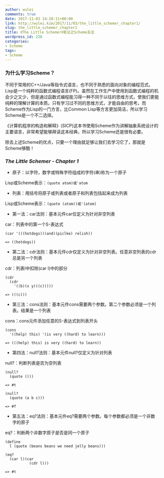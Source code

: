 ```yaml
---
author: wulei
comments: true
date: 2017-11-03 14:28:11+00:00
link: http://wulei.kim/2017/11/03/the_little_schemer_chapter1/
slug: the_little_schemer_chapter1
title: 《The Little Schemer》笔记之Scheme五法
wordpress_id: 228
categories:
- Scheme
tags:
- Scheme
---
```


### 为什么学习Scheme？


不同于常用的C++/Java等指令式语言，也不同于熟悉的面向对象的编程范式。Lisp是一个纯粹的函数式编程语言(FP)。虽然在工作生产中使用到函数式编程的机会少之又少，但是通过函数式编程能习得一种不同于以往的思维方式，使我们更能纯粹的理解计算的本质。只有学习过不同的思维方式，才能自由的思考。而Scheme作为Lisp的一门方言，比Common Lisp等方言更加简洁，所以学习Scheme是一个不二选择。

《计算机程序的构造和解释》(SICP)这本书使用Scheme作为讲解抽象系统设计的主要语言，非常希望能够拜读这本经典，所以学习Scheme还是很有必要。

除去上述Scheme的优点，只要一个理由就足够让我们去学习它了，那就是Scheme够酷！


### _The Little Schemer - Chapter 1_





 	
  * 原子：以字符，数字或特殊字符组成的字符(串)称为一个原子


Lisp或Scheme表示：`(quote atom)或'atom`



 	
  * 列表：用括号将原子或列表或者原子和列表包括起来成为列表


Lisp或Scheme表示：`(quote (atom))或'(atom)`



 	
  * 第一法：car法则：基本元件car仅定义为针对非空列表


car：列表中的第一个S-表达式

    
    (car '(((hotdogs))(and)(piclke) relish))
    
    => ((hotdogs))





 	
  * 第二法：cdr法则：基本元件cdr仅定义为针对非空列表。任意非空列表的cdr总是另一个列表


cdr：列表l中扣除(car l)中的部分

    
    (cdr
      (cdr
        '((b)(x y)((c)))))
    
    => (((c)))





 	
  * 第三法：cons法则：基本元件cons需要两个参数。第二个参数必须是一个列表。结果是一个列表


cons：cons元件添加任意的S-表达式到列表开头

    
    (cons
      '((help) this) '(is very ((hard) to learn)))
    
    => (((help) this) is very ((hard) to learn))





 	
  * 第四法：null?法则：基本元件null?仅定义为针对列表


null?：判断列表是否为空列表

    
    (null?
      (quote ()))
    
    => #t
    
    (null?
      (quote (a b c)))
    
    => #f





 	
  * 第五法：eq?法则：基本元件eq?需要两个参数。每个参数都必须是一个非数字的原子


eq?：判断两个非数字原子是否是同一个原子

    
    (define
      l (quote (beans beans we need jelly beans)))
    
    (eq?
      (car l)(car
               (cdr l)))
    
    => #t



